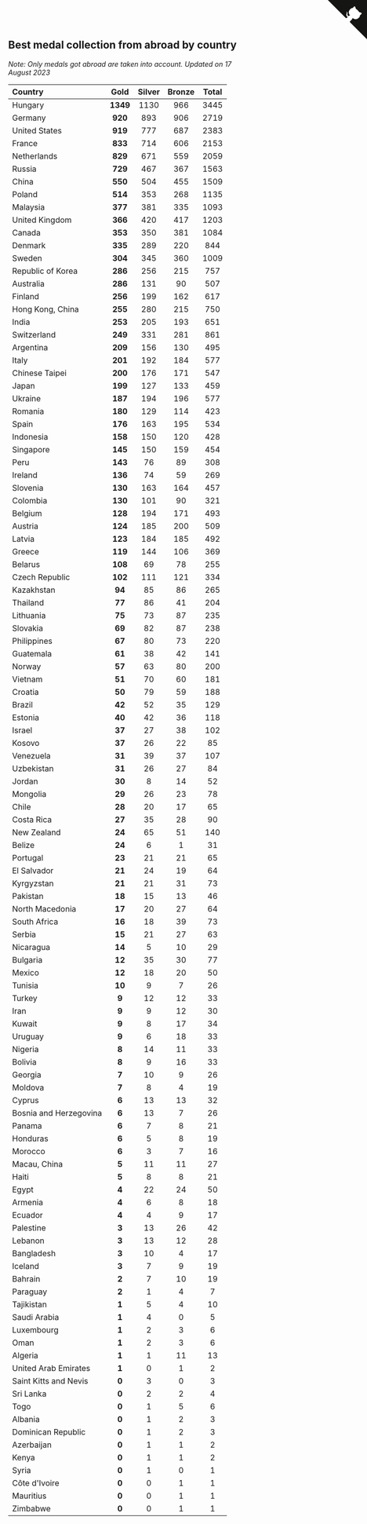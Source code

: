## Best medal collection from abroad by country

*Note: Only medals got abroad are taken into account.*
*Updated on 17 August 2023*

| Country | Gold | Silver | Bronze | Total |
| :--- | :--: | :--: | :--: | :--: |
| Hungary | **1349** | 1130 | 966 | 3445 |
| Germany | **920** | 893 | 906 | 2719 |
| United States | **919** | 777 | 687 | 2383 |
| France | **833** | 714 | 606 | 2153 |
| Netherlands | **829** | 671 | 559 | 2059 |
| Russia | **729** | 467 | 367 | 1563 |
| China | **550** | 504 | 455 | 1509 |
| Poland | **514** | 353 | 268 | 1135 |
| Malaysia | **377** | 381 | 335 | 1093 |
| United Kingdom | **366** | 420 | 417 | 1203 |
| Canada | **353** | 350 | 381 | 1084 |
| Denmark | **335** | 289 | 220 | 844 |
| Sweden | **304** | 345 | 360 | 1009 |
| Republic of Korea | **286** | 256 | 215 | 757 |
| Australia | **286** | 131 | 90 | 507 |
| Finland | **256** | 199 | 162 | 617 |
| Hong Kong, China | **255** | 280 | 215 | 750 |
| India | **253** | 205 | 193 | 651 |
| Switzerland | **249** | 331 | 281 | 861 |
| Argentina | **209** | 156 | 130 | 495 |
| Italy | **201** | 192 | 184 | 577 |
| Chinese Taipei | **200** | 176 | 171 | 547 |
| Japan | **199** | 127 | 133 | 459 |
| Ukraine | **187** | 194 | 196 | 577 |
| Romania | **180** | 129 | 114 | 423 |
| Spain | **176** | 163 | 195 | 534 |
| Indonesia | **158** | 150 | 120 | 428 |
| Singapore | **145** | 150 | 159 | 454 |
| Peru | **143** | 76 | 89 | 308 |
| Ireland | **136** | 74 | 59 | 269 |
| Slovenia | **130** | 163 | 164 | 457 |
| Colombia | **130** | 101 | 90 | 321 |
| Belgium | **128** | 194 | 171 | 493 |
| Austria | **124** | 185 | 200 | 509 |
| Latvia | **123** | 184 | 185 | 492 |
| Greece | **119** | 144 | 106 | 369 |
| Belarus | **108** | 69 | 78 | 255 |
| Czech Republic | **102** | 111 | 121 | 334 |
| Kazakhstan | **94** | 85 | 86 | 265 |
| Thailand | **77** | 86 | 41 | 204 |
| Lithuania | **75** | 73 | 87 | 235 |
| Slovakia | **69** | 82 | 87 | 238 |
| Philippines | **67** | 80 | 73 | 220 |
| Guatemala | **61** | 38 | 42 | 141 |
| Norway | **57** | 63 | 80 | 200 |
| Vietnam | **51** | 70 | 60 | 181 |
| Croatia | **50** | 79 | 59 | 188 |
| Brazil | **42** | 52 | 35 | 129 |
| Estonia | **40** | 42 | 36 | 118 |
| Israel | **37** | 27 | 38 | 102 |
| Kosovo | **37** | 26 | 22 | 85 |
| Venezuela | **31** | 39 | 37 | 107 |
| Uzbekistan | **31** | 26 | 27 | 84 |
| Jordan | **30** | 8 | 14 | 52 |
| Mongolia | **29** | 26 | 23 | 78 |
| Chile | **28** | 20 | 17 | 65 |
| Costa Rica | **27** | 35 | 28 | 90 |
| New Zealand | **24** | 65 | 51 | 140 |
| Belize | **24** | 6 | 1 | 31 |
| Portugal | **23** | 21 | 21 | 65 |
| El Salvador | **21** | 24 | 19 | 64 |
| Kyrgyzstan | **21** | 21 | 31 | 73 |
| Pakistan | **18** | 15 | 13 | 46 |
| North Macedonia | **17** | 20 | 27 | 64 |
| South Africa | **16** | 18 | 39 | 73 |
| Serbia | **15** | 21 | 27 | 63 |
| Nicaragua | **14** | 5 | 10 | 29 |
| Bulgaria | **12** | 35 | 30 | 77 |
| Mexico | **12** | 18 | 20 | 50 |
| Tunisia | **10** | 9 | 7 | 26 |
| Turkey | **9** | 12 | 12 | 33 |
| Iran | **9** | 9 | 12 | 30 |
| Kuwait | **9** | 8 | 17 | 34 |
| Uruguay | **9** | 6 | 18 | 33 |
| Nigeria | **8** | 14 | 11 | 33 |
| Bolivia | **8** | 9 | 16 | 33 |
| Georgia | **7** | 10 | 9 | 26 |
| Moldova | **7** | 8 | 4 | 19 |
| Cyprus | **6** | 13 | 13 | 32 |
| Bosnia and Herzegovina | **6** | 13 | 7 | 26 |
| Panama | **6** | 7 | 8 | 21 |
| Honduras | **6** | 5 | 8 | 19 |
| Morocco | **6** | 3 | 7 | 16 |
| Macau, China | **5** | 11 | 11 | 27 |
| Haiti | **5** | 8 | 8 | 21 |
| Egypt | **4** | 22 | 24 | 50 |
| Armenia | **4** | 6 | 8 | 18 |
| Ecuador | **4** | 4 | 9 | 17 |
| Palestine | **3** | 13 | 26 | 42 |
| Lebanon | **3** | 13 | 12 | 28 |
| Bangladesh | **3** | 10 | 4 | 17 |
| Iceland | **3** | 7 | 9 | 19 |
| Bahrain | **2** | 7 | 10 | 19 |
| Paraguay | **2** | 1 | 4 | 7 |
| Tajikistan | **1** | 5 | 4 | 10 |
| Saudi Arabia | **1** | 4 | 0 | 5 |
| Luxembourg | **1** | 2 | 3 | 6 |
| Oman | **1** | 2 | 3 | 6 |
| Algeria | **1** | 1 | 11 | 13 |
| United Arab Emirates | **1** | 0 | 1 | 2 |
| Saint Kitts and Nevis | **0** | 3 | 0 | 3 |
| Sri Lanka | **0** | 2 | 2 | 4 |
| Togo | **0** | 1 | 5 | 6 |
| Albania | **0** | 1 | 2 | 3 |
| Dominican Republic | **0** | 1 | 2 | 3 |
| Azerbaijan | **0** | 1 | 1 | 2 |
| Kenya | **0** | 1 | 1 | 2 |
| Syria | **0** | 1 | 0 | 1 |
| Côte d'Ivoire | **0** | 0 | 1 | 1 |
| Mauritius | **0** | 0 | 1 | 1 |
| Zimbabwe | **0** | 0 | 1 | 1 |


<a href="https://github.com/jonatanklosko/wca_statistics" class="github-corner" aria-label="View source on Github"><svg width="80" height="80" viewBox="0 0 250 250" style="fill:#151513; color:#fff; position: absolute; top: 0; border: 0; right: 0;" aria-hidden="true"><path d="M0,0 L115,115 L130,115 L142,142 L250,250 L250,0 Z"></path><path d="M128.3,109.0 C113.8,99.7 119.0,89.6 119.0,89.6 C122.0,82.7 120.5,78.6 120.5,78.6 C119.2,72.0 123.4,76.3 123.4,76.3 C127.3,80.9 125.5,87.3 125.5,87.3 C122.9,97.6 130.6,101.9 134.4,103.2" fill="currentColor" style="transform-origin: 130px 106px;" class="octo-arm"></path><path d="M115.0,115.0 C114.9,115.1 118.7,116.5 119.8,115.4 L133.7,101.6 C136.9,99.2 139.9,98.4 142.2,98.6 C133.8,88.0 127.5,74.4 143.8,58.0 C148.5,53.4 154.0,51.2 159.7,51.0 C160.3,49.4 163.2,43.6 171.4,40.1 C171.4,40.1 176.1,42.5 178.8,56.2 C183.1,58.6 187.2,61.8 190.9,65.4 C194.5,69.0 197.7,73.2 200.1,77.6 C213.8,80.2 216.3,84.9 216.3,84.9 C212.7,93.1 206.9,96.0 205.4,96.6 C205.1,102.4 203.0,107.8 198.3,112.5 C181.9,128.9 168.3,122.5 157.7,114.1 C157.9,116.9 156.7,120.9 152.7,124.9 L141.0,136.5 C139.8,137.7 141.6,141.9 141.8,141.8 Z" fill="currentColor" class="octo-body"></path></svg></a><style>.github-corner:hover .octo-arm{animation:octocat-wave 560ms ease-in-out}@keyframes octocat-wave{0%,100%{transform:rotate(0)}20%,60%{transform:rotate(-25deg)}40%,80%{transform:rotate(10deg)}}@media (max-width:500px){.github-corner:hover .octo-arm{animation:none}.github-corner .octo-arm{animation:octocat-wave 560ms ease-in-out}}</style>
